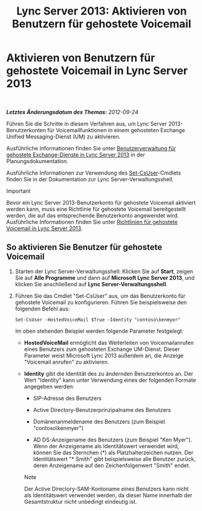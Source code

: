 ﻿---
title: 'Lync Server 2013: Aktivieren von Benutzern für gehostete Voicemail'
TOCTitle: Aktivieren von Benutzern für gehostete Voicemail
ms:assetid: fa559f8f-ef99-43a1-b580-9e998b95efb8
ms:mtpsurl: https://technet.microsoft.com/de-de/library/Gg413062(v=OCS.15)
ms:contentKeyID: 49295969
ms.date: 05/19/2016
mtps_version: v=OCS.15
ms.translationtype: HT
---

# Aktivieren von Benutzern für gehostete Voicemail in Lync Server 2013

 

_**Letztes Änderungsdatum des Themas:** 2012-09-24_

Führen Sie die Schritte in diesem Verfahren aus, um Lync Server 2013-Benutzerkonten für Voicemailfunktionen in einem gehosteten Exchange Unified Messaging-Dienst (UM) zu aktivieren.

Ausführliche Informationen finden Sie unter [Benutzerverwaltung für gehostete Exchange-Dienste in Lync Server 2013](lync-server-2013-hosted-exchange-user-management.md) in der Planungsdokumentation.

Ausführliche Informationen zur Verwendung des [Set-CsUser](https://docs.microsoft.com/en-us/powershell/module/skype/Set-CsUser)-Cmdlets finden Sie in der Dokumentation zur Lync Server-Verwaltungsshell.


> [!IMPORTANT]
> Bevor ein Lync Server 2013-Benutzerkonto für gehostete Voicemail aktiviert werden kann, muss eine Richtlinie für gehostete Voicemail bereitgestellt werden, die auf das entsprechende Benutzerkonto angewendet wird. Ausführliche Informationen finden Sie unter <A href="lync-server-2013-hosted-voice-mail-policies.md">Richtlinien für gehostete Voicemail in Lync Server 2013</A>.



## So aktivieren Sie Benutzer für gehostete Voicemail

1.  Starten der Lync Server-Verwaltungsshell: Klicken Sie auf **Start**, zeigen Sie auf **Alle Programme** und dann auf **Microsoft Lync Server 2013**, und klicken Sie anschließend auf **Lync Server-Verwaltungsshell**.

2.  Führen Sie das Cmdlet "Set-CsUser" aus, um das Benutzerkonto für gehostete Voicemail zu konfigurieren. Führen Sie beispielsweise den folgenden Befehl aus:
    
        Set-CsUser -HostedVoiceMail $True -Identity "contoso\kenmyer"
    
    Im oben stehenden Beispiel werden folgende Parameter festgelegt:
    
      - **HostedVoiceMail** ermöglicht das Weiterleiten von Voicemailanrufen eines Benutzers zum gehosteten Exchange UM-Dienst. Dieser Parameter weist Microsoft Lync 2013 außerdem an, die Anzeige "Voicemail anrufen" zu aktivieren.
    
      - **Identity** gibt die Identität des zu ändernden Benutzerkontos an. Der Wert "Identity" kann unter Verwendung eines der folgenden Formate angegeben werden:
        
          - SIP-Adresse des Benutzers
        
          - Active Directory-Benutzerprinzipalname des Benutzers
        
          - Domänenanmeldename des Benutzers (zum Beispiel "contoso\\kenmyer")
        
          - AD DS-Anzeigename des Benutzers (zum Beispiel "Ken Myer"). Wenn der Anzeigename als Identitätswert verwendet wird, können Sie das Sternchen (\*) als Platzhalterzeichen nutzen. Der Identitätswert "\* Smith" gibt beispielsweise alle Benutzer zurück, deren Anzeigename auf den Zeichenfolgenwert "Smith" endet.
        

        > [!NOTE]
        > Der Active Directory-SAM-Kontoname eines Benutzers kann nicht als Identitätswert verwendet werden, da dieser Name innerhalb der Gesamtstruktur nicht unbedingt eindeutig ist.


